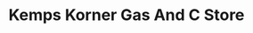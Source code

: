 ---
title: "Kemps Korner Gas And C Store"
url: /marshall/kemps-korner-gas-and-c-store/
shop: convenience
---